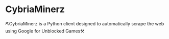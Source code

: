 # CybriaMinerz

⛏CybriaMinerz is a Python client designed to automatically scrape the web using Google for Unblocked Games⚒
